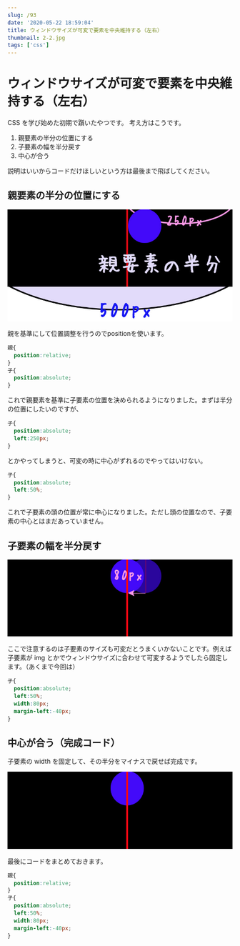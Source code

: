 ```yaml
---
slug: /93
date: '2020-05-22 18:59:04'
title: ウィンドウサイズが可変で要素を中央維持する（左右）
thumbnail: 2-2.jpg
tags: ['css']
---
```


# ウィンドウサイズが可変で要素を中央維持する（左右）

CSS を学び始めた初期で躓いたやつです。
考え方はこうです。

1. 親要素の半分の位置にする
2. 子要素の幅を半分戻す
3. 中心が合う

説明はいいからコードだけほしいという方は最後まで飛ばしてください。

## 親要素の半分の位置にする

![image](../../../../images/2020/05/2-3.jpg)

親を基準にして位置調整を行うのでpositionを使います。

```css
親{
  position:relative;
}
子{
  position:absolute;
}
```

これで親要素を基準に子要素の位置を決められるようになりました。まずは半分の位置にしたいのですが、

```css
子{
  position:absolute;
  left:250px;
}
```

とかやってしまうと、可変の時に中心がずれるのでやってはいけない。

```css
子{
  position:absolute;
  left:50%;
}
```

これで子要素の頭の位置が常に中心になりました。ただし頭の位置なので、子要素の中心とはまだあっていません。

## 子要素の幅を**半分戻す**

![image](../../../../images/2020/05/3-1.jpg)

ここで注意するのは子要素のサイズも可変だとうまくいかないことです。例えば子要素が img とかでウィンドウサイズに合わせて可変するようでしたら固定します。（あくまで今回は）

```css
子{
  position:absolute;
  left:50%;
  width:80px;
  margin-left:-40px;
}
```

## **中心が合う**（完成コード）

子要素の width を固定して、その半分をマイナスで戻せば完成です。

![image](../../../../images/2020/05/6.jpg)

最後にコードをまとめておきます。

```css
親{
  position:relative;
}
子{
  position:absolute;
  left:50%;
  width:80px;
  margin-left:-40px;
}
```
